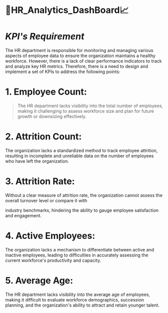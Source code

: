 # 🎯HR_Analytics_DashBoard📈

# _KPI's Requirement_
 
The HR department is responsible for monitoring and managing various aspects of employee data to ensure the organization maintains a healthy workforce. However, there is a lack of clear performance indicators to track and analyze key HR metrics. Therefore, there is a need to design and implement a set of KPIs to address the following points:

# 1. Employee Count:

>The HR department lacks visibility into the total number of employees, making it challenging to assess workforce size and plan for future growth or downsizing effectively.

# 2. Attrition Count:

The organization lacks a standardized method to track employee attrition, resulting in incomplete and unreliable data on the number of employees who have left the organization.

# 3. Attrition Rate:

Without a clear measure of attrition rate, the organization cannot assess the overall turnover level or compare it with

industry benchmarks, hindering the ability to gauge employee satisfaction and engagement.

# 4. Active Employees:

The organization lacks a mechanism to differentiate between active and inactive employees, leading to difficulties in accurately assessing the current workforce's productivity and capacity.

# 5. Average Age:

The HR department lacks visibility into the average age of employees, making it difficult to evaluate workforce demographics, succession planning, and the organization's ability to attract and retain younger talent.
